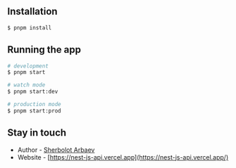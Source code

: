 ## Installation

```bash
$ pnpm install
```

## Running the app

```bash
# development
$ pnpm start

# watch mode
$ pnpm start:dev

# production mode
$ pnpm start:prod
```

## Stay in touch

- Author - [Sherbolot Arbaev](https://sherbolotarbaev.pro/)
- Website - [https://nest-js-api.vercel.app](https://nest-js-api.vercel.app/)
